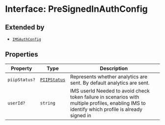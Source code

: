# Interface: PreSignedInAuthConfig

## Extended by

- [`IMSAuthConfig`](ims-auth-config.md)

## Properties

| Property | Type | Description |
| ------ | ------ | ------ |
| `piipStatus?` | [`PIIPStatus`](../../host-info-types/enumerations/piip-status.md) | Represents whether analytics are sent. By default analytics are sent. |
| `userId?` | `string` | IMS userId Needed to avoid check token failure in scenarios with multiple profiles, enabling IMS to identify which profile is already signed in |
